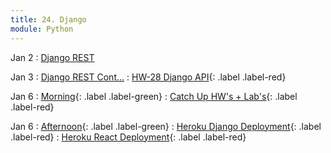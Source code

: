 ```yaml
---
title: 24. Django
module: Python
---
```


Jan 2
: [Django REST](https://git.generalassemb.ly/seir-flex-07-25-23/django-rest-framework)

Jan 3
: [Django REST Cont...](https://git.generalassemb.ly/seir-flex-07-25-23/django-rest-framework)
  : [HW-28 Django API](https://git.generalassemb.ly/seir-flex-07-25-23/django-api){: .label .label-red}

Jan 6
: [Morning](){: .label .label-green}
: [Catch Up HW's + Lab's](){: .label .label-red}

Jan 6
: [Afternoon](){: .label .label-green}
: [Heroku Django Deployment](https://git.generalassemb.ly/seir-flex-07-25-23/heroku-django-deployment){: .label .label-red}
  : [Heroku React Deployment](https://git.generalassemb.ly/seir-flex-07-25-23/react-deployment){: .label .label-red}
